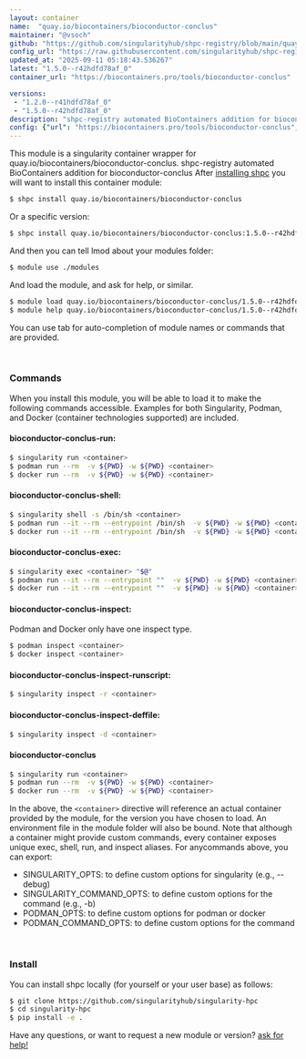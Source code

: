 ```yaml
---
layout: container
name:  "quay.io/biocontainers/bioconductor-conclus"
maintainer: "@vsoch"
github: "https://github.com/singularityhub/shpc-registry/blob/main/quay.io/biocontainers/bioconductor-conclus/container.yaml"
config_url: "https://raw.githubusercontent.com/singularityhub/shpc-registry/main/quay.io/biocontainers/bioconductor-conclus/container.yaml"
updated_at: "2025-09-11 05:18:43.536267"
latest: "1.5.0--r42hdfd78af_0"
container_url: "https://biocontainers.pro/tools/bioconductor-conclus"

versions:
 - "1.2.0--r41hdfd78af_0"
 - "1.5.0--r42hdfd78af_0"
description: "shpc-registry automated BioContainers addition for bioconductor-conclus"
config: {"url": "https://biocontainers.pro/tools/bioconductor-conclus", "maintainer": "@vsoch", "description": "shpc-registry automated BioContainers addition for bioconductor-conclus", "latest": {"1.5.0--r42hdfd78af_0": "sha256:73af3304cc62d7f5c4f586e56b8342f568c24bec824d58df9e83456c89b0ccff"}, "tags": {"1.2.0--r41hdfd78af_0": "sha256:ca1956fe362079abeabb65b9d8e8db5304ff5202f29d49f6fe92391c49386c8b", "1.5.0--r42hdfd78af_0": "sha256:73af3304cc62d7f5c4f586e56b8342f568c24bec824d58df9e83456c89b0ccff"}, "docker": "quay.io/biocontainers/bioconductor-conclus"}
---
```


This module is a singularity container wrapper for quay.io/biocontainers/bioconductor-conclus.
shpc-registry automated BioContainers addition for bioconductor-conclus
After [installing shpc](#install) you will want to install this container module:


```bash
$ shpc install quay.io/biocontainers/bioconductor-conclus
```

Or a specific version:

```bash
$ shpc install quay.io/biocontainers/bioconductor-conclus:1.5.0--r42hdfd78af_0
```

And then you can tell lmod about your modules folder:

```bash
$ module use ./modules
```

And load the module, and ask for help, or similar.

```bash
$ module load quay.io/biocontainers/bioconductor-conclus/1.5.0--r42hdfd78af_0
$ module help quay.io/biocontainers/bioconductor-conclus/1.5.0--r42hdfd78af_0
```

You can use tab for auto-completion of module names or commands that are provided.

<br>

### Commands

When you install this module, you will be able to load it to make the following commands accessible.
Examples for both Singularity, Podman, and Docker (container technologies supported) are included.

#### bioconductor-conclus-run:

```bash
$ singularity run <container>
$ podman run --rm  -v ${PWD} -w ${PWD} <container>
$ docker run --rm  -v ${PWD} -w ${PWD} <container>
```

#### bioconductor-conclus-shell:

```bash
$ singularity shell -s /bin/sh <container>
$ podman run --it --rm --entrypoint /bin/sh  -v ${PWD} -w ${PWD} <container>
$ docker run --it --rm --entrypoint /bin/sh  -v ${PWD} -w ${PWD} <container>
```

#### bioconductor-conclus-exec:

```bash
$ singularity exec <container> "$@"
$ podman run --it --rm --entrypoint ""  -v ${PWD} -w ${PWD} <container> "$@"
$ docker run --it --rm --entrypoint ""  -v ${PWD} -w ${PWD} <container> "$@"
```

#### bioconductor-conclus-inspect:

Podman and Docker only have one inspect type.

```bash
$ podman inspect <container>
$ docker inspect <container>
```

#### bioconductor-conclus-inspect-runscript:

```bash
$ singularity inspect -r <container>
```

#### bioconductor-conclus-inspect-deffile:

```bash
$ singularity inspect -d <container>
```



#### bioconductor-conclus

```bash
$ singularity run <container>
$ podman run --rm  -v ${PWD} -w ${PWD} <container>
$ docker run --rm  -v ${PWD} -w ${PWD} <container>
```


In the above, the `<container>` directive will reference an actual container provided
by the module, for the version you have chosen to load. An environment file in the
module folder will also be bound. Note that although a container
might provide custom commands, every container exposes unique exec, shell, run, and
inspect aliases. For anycommands above, you can export:

 - SINGULARITY_OPTS: to define custom options for singularity (e.g., --debug)
 - SINGULARITY_COMMAND_OPTS: to define custom options for the command (e.g., -b)
 - PODMAN_OPTS: to define custom options for podman or docker
 - PODMAN_COMMAND_OPTS: to define custom options for the command

<br>

### Install

You can install shpc locally (for yourself or your user base) as follows:

```bash
$ git clone https://github.com/singularityhub/singularity-hpc
$ cd singularity-hpc
$ pip install -e .
```

Have any questions, or want to request a new module or version? [ask for help!](https://github.com/singularityhub/singularity-hpc/issues)